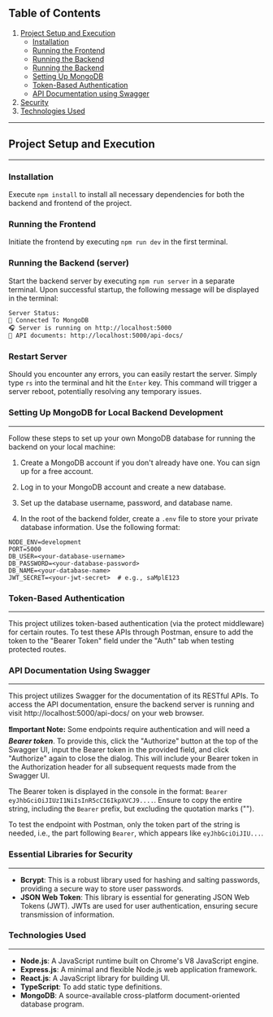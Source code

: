 ## Table of Contents



1. [ Project Setup and Execution](#project-setup-and-execution)
   - [ Installation](#installation)
   - [ Running the Frontend](#running-the-frontend)
   - [ Running the Backend](#running-the-backend)
   - [ Running the Backend](#running-the-backend)
   - [ Setting Up MongoDB](#setting-up-mongodb-for-local-backend-development)
   - [ Token-Based Authentication](#token-based-authentication)
   - [ API Documentation using Swagger](#api-documentation-using-swagger)
2. [ Security](#essential-libraries-for-security)
3. [ Technologies Used](#technologies-used)

---
## Project Setup and Execution
---


### Installation

Execute `npm install` to install all necessary dependencies for both the backend and frontend of the project.

### Running the Frontend

Initiate the frontend by executing `npm run dev` in the first terminal.

### Running the Backend (server)

Start the backend server by executing `npm run server` in a separate terminal. Upon successful startup, the following message will be displayed in the terminal:

```sh
Server Status:
🔌 Connected To MongoDB
🎧 Server is running on http://localhost:5000
📄 API documents: http://localhost:5000/api-docs/
```

### Restart Server

Should you encounter any errors, you can easily restart the server. Simply type `rs` into the terminal and hit the `Enter` key. This command will trigger a server reboot, potentially resolving any temporary issues.

### Setting Up MongoDB for Local Backend Development
---

Follow these steps to set up your own MongoDB database for running the backend on your local machine:

1. Create a MongoDB account if you don't already have one. You can sign up for a free account.

2. Log in to your MongoDB account and create a new database.

3. Set up the database username, password, and database name.

4. In the root of the backend folder, create a `.env` file to store your private database information. Use the following format:

```env
NODE_ENV=development
PORT=5000
DB_USER=<your-database-username>
DB_PASSWORD=<your-database-password>
DB_NAME=<your-database-name>
JWT_SECRET=<your-jwt-secret>  # e.g., saMplE123
```

### Token-Based Authentication

---

This project utilizes token-based authentication (via the protect middleware) for certain routes. To test these APIs through Postman, ensure to add the token to the "Bearer Token" field under the "Auth" tab when testing protected routes.

### API Documentation Using Swagger

---

This project utilizes Swagger for the documentation of its RESTful APIs. To access the API documentation, ensure the backend server is running and visit http://localhost:5000/api-docs/ on your web browser.

**❗Important Note:** Some endpoints require authentication and will need a **_Bearer token_**. To provide this, click the "Authorize" button at the top of the Swagger UI, input the Bearer token in the provided field, and click "Authorize" again to close the dialog. This will include your Bearer token in the Authorization header for all subsequent requests made from the Swagger UI.

The Bearer token is displayed in the console in the format:
`Bearer eyJhbGciOiJIUzI1NiIsInR5cCI6IkpXVCJ9....`. Ensure to copy the entire string, including the `Bearer` prefix, but excluding the quotation marks ("").

To test the endpoint with Postman, only the token part of the string is needed, i.e., the part following `Bearer`, which appears like `eyJhbGciOiJIU...`.

### Essential Libraries for Security

---

- **Bcrypt**: This is a robust library used for hashing and salting passwords, providing a secure way to store user passwords.
- **JSON Web Token**: This library is essential for generating JSON Web Tokens (JWT). JWTs are used for user authentication, ensuring secure transmission of information.

### Technologies Used

---

- **Node.js**: A JavaScript runtime built on Chrome's V8 JavaScript engine.
- **Express.js**: A minimal and flexible Node.js web application framework.
- **React.js**: A JavaScript library for building UI.
- **TypeScript**: To add static type definitions.
- **MongoDB**: A source-available cross-platform document-oriented database program.
